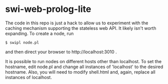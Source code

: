 # swi-web-prolog-lite

The code in this repo is just a hack to allow us to experiment with the caching mechanism supporting the stateless web API. It likely isn't worth expanding. To create a node, run

```
$ swipl node.pl
```

and then direct your browser to http://localhost:3010 .

It is possible to run nodes on different hosts other than localhost.  To set the hostname, edit node.pl and change all instances of 'localhost' to the desired hostname.  Also, you will need to modify shell.html and, again, replace all instances of localhost.
